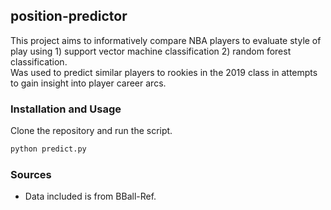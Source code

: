 ## position-predictor

This project aims to informatively compare NBA players to evaluate style of play using 1) support vector machine classification 2) random forest classification.  
Was used to predict similar players to rookies in the 2019 class in attempts to gain insight into player career arcs.

### Installation and Usage

Clone the repository and run the script.

```Python
python predict.py
```

### Sources
- Data included is from BBall-Ref.
